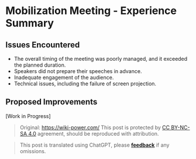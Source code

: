# Mobilization Meeting - Experience Summary

## Issues Encountered

- The overall timing of the meeting was poorly managed, and it exceeded the planned duration.
- Speakers did not prepare their speeches in advance.
- Inadequate engagement of the audience.
- Technical issues, including the failure of screen projection.

## Proposed Improvements

[Work in Progress]

> Original: <https://wiki-power.com/>
> This post is protected by [CC BY-NC-SA 4.0](https://creativecommons.org/licenses/by/4.0/deed.en) agreement, should be reproduced with attribution.

> This post is translated using ChatGPT, please [**feedback**](https://github.com/linyuxuanlin/Wiki_MkDocs/issues/new) if any omissions.
